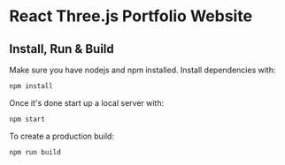 # React Three.js Portfolio Website

## Install, Run & Build

Make sure you have nodejs and npm installed. Install dependencies with:

```bash
npm install
```

Once it's done start up a local server with:

```bash
npm start
```

To create a production build:

```bash
npm run build
```
